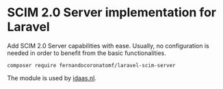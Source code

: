 
# SCIM 2.0 Server implementation for Laravel

Add SCIM 2.0 Server capabilities with ease. Usually, no configuration is needed in order to benefit from the basic functionalities.

~~~
composer require fernandocoronatomf/laravel-scim-server
~~~

The module is used by [idaas.nl](https://www.idaas.nl/).
